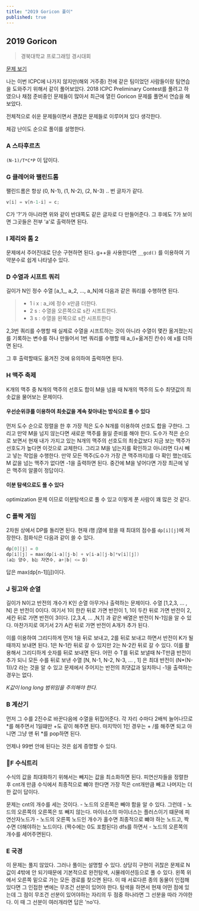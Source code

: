 ```yaml
---
title: "2019 Goricon 풀이"
published: true
---
```


## 2019 Goricon

> 경북대학교 프로그래밍 경시대회

[문제 보기](https://www.acmicpc.net/contest/view/465)

나는 이번 ICPC에 나가지 않지만(해외 거주중) 전에 같은 팀이었던 사람들이랑 팀연습을 도와주기 위해서 같이 풀어보았다. 2018 ICPC Preliminary Contest를 풀려고 하였으나 채점 준비중인 문제들이 많아서 최근에 열린 Goricon 문제를 풀면서 연습을 해보았다.

전체적으로 쉬운 문제들이면서 괜찮은 문제들로 이루어져 있다 생각한다.

체감 난이도 순으로 풀이를 설명한다.

### A 스타후르츠

`(N-1)/T*C*P` 이 답이다.

### G 클레어와 팰린드롬

팰린드롬은 항상 (0, N-1), (1, N-2), (2, N-3) .. 번 글자가 같다.

```C++
v[i] = v[n-1-i] = c;
```

C가 '?'가 아니라면 위와 같이 반대쪽도 같은 글자로 다 만들어준다. 그 후에도 ?가 보이면 그곳들은 전부 'a'로 출력하면 된다.

### I 제리와 톰 2

문제에서 주어진대로 단순 구현하면 된다. g++을 사용한다면 `__gcd()` 를 이용하여 기약분수로 쉽게 나타낼수 있다.

### D 수열과 시프트 쿼리

길이가 N인 정수 수열 [a_1_, a_2, ..., a_N]에 다음과 같은 쿼리를 수행하면 된다.

> - 1 i x : a_i에 정수 x만큼 더한다.
> - 2 s : 수열을 오른쪽으로 s칸 시프트한다.
> - 3 s : 수열을 왼쪽으로 s칸 시프트한다

2,3번 쿼리를 수행할 때 실제로 수열을 시프트하는 것이 아니라 수열이 몇칸 옮겨졌는지를 기록하는 변수를 하나 만들어서 1번 쿼리를 수행할 때 a_(i+옮겨진 칸수) 에 x를 더하면 된다.

그 후 출력할때도 옮겨진 것에 유의하여 출력하면 된다.

### H 맥주 축제

K개의 맥주 중 N개의 맥주의 선호도 합이 M을 넘을 때 N개의 맥주의 도수 최댓값의 최솟값을 물어보는 문제이다.

#### 우선순위큐를 이용하여 최솟값을 계속 찾아내는 방식으로 풀 수 있다

먼저 도수 순으로 정렬을 한 후 가장 적은 도수 N개를 이용하여 선호도 합을 구한다. 그리고 만약 M을 넘지 않는다면 새로운 맥주를 들일 준비를 해야 한다. 도수가 적은 순으로 보면서 현재 내가 가지고 있는 N개의 맥주의 선호도의 최솟값보다 지금 보는 맥주가 선호도가 높다면 이것으로 교체한다. 그리고 M을 넘는지를 확인하고 아니라면 다시 빼고 넣는 작업을 수행한다. 만약 모든 맥주(도수가 가장 큰 맥주까지)를 다 확인 했는데도 M 값을 넘는 맥주가 없다면 -1을 출력하면 된다. 중간에 M을 넣어다면 가장 최근에 넣은 맥주의 알콜이 정답이다.

#### 이분 탐색으로도 풀 수 있다

optimization 문제 이므로 이분탐색으로 풀 수 있고 이렇게 푼 사람이 꽤 많은 것 같다.

### C 폴짝 게임

2차원 상에서 DP를 돌리면 된다. 현재 i행 j열에 왔을 때 최대의 점수를 `dp[i][j]`에 저장한다. 점화식은 다음과 같이 쓸 수 있다.

```C++
dp[0][j] = 0
dp[i][j] = max(dp[i-a][j-b] + v[i-a][j-b]*v[i][j])
(a는 양수, b는 자연수, a+|b| <= D)
```

답은 max(dp[n-1][j])이다.

### J 링고와 순열

길이가 N이고 반전의 개수가 K인 순열 아무거나 출력하는 문제이다. 수열 [1,2,3, ... , N] 은 반전이 0이다. 여기서 1이 한칸 뒤로 가면 반전이 1, 1이 두칸 뒤로 가면 반전이 2, 세칸 뒤로 가면 반전이 3이다. [2,3,4, ... ,N,1] 과 같은 배열은 반전이 N-1임을 알 수 있다. 마찬가지로 여기서 2가 A칸 뒤로 가면 반전이 A개가 추가 된다.

이를 이용하여 그리디하게 먼저 1을 뒤로 보내고, 2를 뒤로 보내고 하면서 반전이 K가 될때까지 보내면 된다. 1은 N-1칸 뒤로 갈 수 있지만 2는 N-2칸 뒤로 갈 수 있다. 이를 활용해서 그리디하게 숫자를 뒤로 보내면 된다. 어떤 수 T를 뒤로 보낼때 N-T만큼 반전이 추가 되니 모든 수를 뒤로 보낸 수열 [N, N-1, N-2, N-3, ... , 1] 은 최대 반전이 (N*(N-1))/2 라는 것을 알 수 있고 문제에서 주어지는 반전의 최댓값과 일치하니 -1을 출력하는 경우는 없다.

*K값이 long long 범위임을 주의해야 한다.*

### B 계산기

먼저 그 수를 2진수로 바꾼다음에 수열을 뒤집어준다. 각 자리 수마다 2배씩 늘어나므로 *를 해주면서 1일떄만 +도 같이 해주면 된다. 마지막이 1인 경우는 + /를 해주면 되고 아니면 그냥 맨 뒤 *를 pop하면 된다.

언제나 99번 안에 된다는 것은 쉽게 증명할 수 있다.

### F 수식트리

수식의 값을 최대화하기 위해서는 빼지는 값을 최소화하면 된다. 피연산자들을 정렬한 후 cnt개 만큼 수식에서 최종적으로 뺴야 한다면 가장 작은 cnt개만큼 빼고 나머지는 더한 값이 답이다.

문제는 cnt의 개수를 세는 것이다. - 노드의 오른쪽은 빼야 함을 알 수 있다. 그런데 - 노드의 오른쪽의 오른쪽은 또 빼지 않는다. 마이너스의 마이너스는 플러스이기 떄문에 피연산자노드가 - 노드의 오른쪽 노드인 개수가 홀수면 최종적으로 뺴야 하는 노드고, 짝수면 더해야하는 노드이다. (짝수에는 0도 포함된다) dfs를 하면서 - 노드의 오른쪽의 개수를 세어주면된다.

### E 국경

이 문제는 풀지 않았다. 그러나 풀이는 설명할 수 있다. 상당히 구현이 귀찮은 문제로 N값이 4밖에 안 되기때문에 기본적으로 완전탐색, 시뮬레이션등으로 풀 수 있다. 왼쪽 위에서 오른쪽 밑으로 가는 모든 경로를 찾으면 된다. 이 때 서로다른 종의 동물이 인접해 있다면 그 인접한 변에는 무조건 선분이 있어야 한다. 탐색을 하면서 현재 어떤 점에 있는데 그 점이 무조건 선분이 있어야하는 자리의 두 점중 하나라면 그 선분을 따라 가야한다. 이 때 그 선분이 여러개라면 답은 'no'다.
